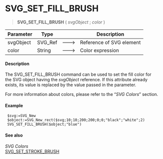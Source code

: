 # SVG_SET_FILL_BRUSH

>**SVG_SET_FILL_BRUSH** ( *svgObject* ; *color* )

| Parameter | Type |  | Description |
| --- | --- | --- | --- |
| svgObject | SVG_Ref | &#x1F852; | Reference of SVG element |
| color | String | &#x1F852; | Color expression |



#### Description 

The SVG\_SET\_FILL\_BRUSH command can be used to set the fill color for the SVG object having the *svgObject* reference. If this attribute already exists, its value is replaced by the value passed in the parameter.

For more information about colors, please refer to the “*SVG Colors*” section.

#### Example 

```4d
 $svg:=SVG_New
 $object:=SVG_New_rect($svg;10;10;200;200;0;0;"black";"white";2)
 SVG_SET_FILL_BRUSH($object;"blue")
```

#### See also 

*SVG Colors*  
[SVG\_SET\_STROKE\_BRUSH](SVG%5FSET%5FSTROKE%5FBRUSH.md)  